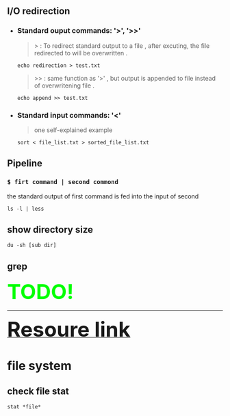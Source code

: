 ## I/O redirection

* ### **Standard ouput** commands: '>', '>>'

    > \> : To redirect standard output to a file , after excuting, the file redirected to will be overwritten .
    ``` shell
    echo redirection > test.txt
    ```

    > \>> : same function as '>' , but output is appended to file instead of overwritening file .
    ``` shell
    echo append >> test.txt
    ```

* ### **Standard input** commands: '<'

    > one self-explained example
    ```shell
    sort < file_list.txt > sorted_file_list.txt
    ```

## Pipeline

### `$ firt command | second commond`
the standard output of first command is fed into the input of second

``` shell
ls -l | less
```

## show directory size
```shell
du -sh [sub dir]
```

## grep

<font color=#00ff00 size=72>**TODO!**</font>    


---------------------------------

[<font size=35>**Resoure link** </font>](http://linuxcommand.org/lc3_learning_the_shell.php)

# file system

## check file stat

    stat *file*